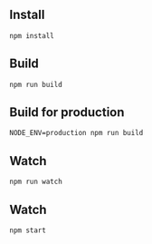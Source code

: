 ## Install

    npm install

## Build

    npm run build

## Build for production

    NODE_ENV=production npm run build

## Watch

    npm run watch

## Watch

    npm start